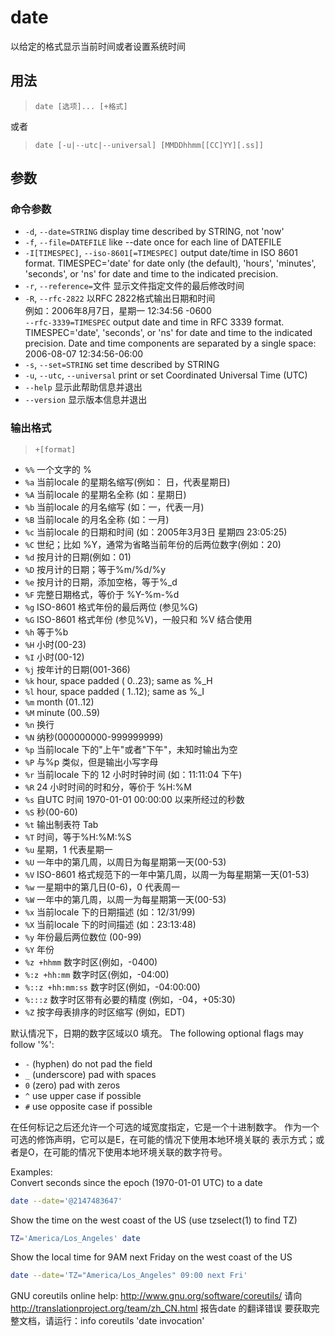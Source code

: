 # date

 以给定的格式显示当前时间或者设置系统时间

## 用法

> `date [选项]... [+格式]`  

或者  

> `date [-u|--utc|--universal] [MMDDhhmm[[CC]YY][.ss]]`  

## 参数

### 命令参数

- `-d`, `--date=STRING`         display time described by STRING, not 'now'
- `-f`, `--file=DATEFILE`       like --date once for each line of DATEFILE
- `-I[TIMESPEC]`, `--iso-8601[=TIMESPEC]`  output date/time in ISO 8601 format.
                            TIMESPEC='date' for date only (the default),
                            'hours', 'minutes', 'seconds', or 'ns' for date
                            and time to the indicated precision.
- `-r`, `--reference=`文件  显示文件指定文件的最后修改时间  
- `-R`, `--rfc-2822`  以RFC 2822格式输出日期和时间  
 例如：2006年8月7日，星期一 12:34:56 -0600  
  `--rfc-3339=TIMESPEC`   output date and time in RFC 3339 format.
                            TIMESPEC='date', 'seconds', or 'ns' for
                            date and time to the indicated precision.
                            Date and time components are separated by
                            a single space: 2006-08-07 12:34:56-06:00
- `-s`, `--set=STRING`  set time described by STRING
- `-u`, `--utc`, `--universal`    print or set Coordinated Universal Time (UTC)
- `--help`  显示此帮助信息并退出
- `--version`  显示版本信息并退出

### 输出格式

> `+[format]`

- `%%` 一个文字的 %
- `%a` 当前locale 的星期名缩写(例如： 日，代表星期日)
- `%A` 当前locale 的星期名全称 (如：星期日)
- `%b` 当前locale 的月名缩写 (如：一，代表一月)
- `%B` 当前locale 的月名全称 (如：一月)
- `%c` 当前locale 的日期和时间 (如：2005年3月3日 星期四 23:05:25)
- `%C` 世纪；比如 %Y，通常为省略当前年份的后两位数字(例如：20)
- `%d` 按月计的日期(例如：01)
- `%D` 按月计的日期；等于%m/%d/%y
- `%e` 按月计的日期，添加空格，等于%_d
- `%F` 完整日期格式，等价于 %Y-%m-%d
- `%g` ISO-8601 格式年份的最后两位 (参见%G)
- `%G` ISO-8601 格式年份 (参见%V)，一般只和 %V 结合使用
- `%h` 等于%b
- `%H` 小时(00-23)
- `%I` 小时(00-12)
- `%j` 按年计的日期(001-366)
- `%k`   hour, space padded ( 0..23); same as %_H
- `%l`   hour, space padded ( 1..12); same as %_I
- `%m`   month (01..12)
- `%M`   minute (00..59)
- `%n` 换行
- `%N` 纳秒(000000000-999999999)
- `%p` 当前locale 下的"上午"或者"下午"，未知时输出为空
- `%P` 与%p 类似，但是输出小写字母
- `%r` 当前locale 下的 12 小时时钟时间 (如：11:11:04 下午)
- `%R` 24 小时时间的时和分，等价于 %H:%M
- `%s` 自UTC 时间 1970-01-01 00:00:00 以来所经过的秒数
- `%S` 秒(00-60)
- `%t` 输出制表符 Tab
- `%T` 时间，等于%H:%M:%S
- `%u` 星期，1 代表星期一
- `%U` 一年中的第几周，以周日为每星期第一天(00-53)
- `%V` ISO-8601 格式规范下的一年中第几周，以周一为每星期第一天(01-53)
- `%w` 一星期中的第几日(0-6)，0 代表周一
- `%W` 一年中的第几周，以周一为每星期第一天(00-53)
- `%x` 当前locale 下的日期描述 (如：12/31/99)
- `%X` 当前locale 下的时间描述 (如：23:13:48)
- `%y` 年份最后两位数位 (00-99)
- `%Y` 年份
- `%z +hhmm`  数字时区(例如，-0400)
- `%:z +hh:mm`  数字时区(例如，-04:00)
- `%::z +hh:mm:ss` 数字时区(例如，-04:00:00)
- `%:::z`  数字时区带有必要的精度 (例如，-04，+05:30)
- `%Z`  按字母表排序的时区缩写 (例如，EDT)

默认情况下，日期的数字区域以0 填充。
The following optional flags may follow '%':

- `-`  (hyphen) do not pad the field
- `_`  (underscore) pad with spaces
- `0`  (zero) pad with zeros
- `^`  use upper case if possible
- `#`  use opposite case if possible

在任何标记之后还允许一个可选的域宽度指定，它是一个十进制数字。
作为一个可选的修饰声明，它可以是E，在可能的情况下使用本地环境关联的
表示方式；或者是O，在可能的情况下使用本地环境关联的数字符号。

Examples:  
Convert seconds since the epoch (1970-01-01 UTC) to a date

```bash
date --date='@2147483647'
```

Show the time on the west coast of the US (use tzselect(1) to find TZ)

```bash
TZ='America/Los_Angeles' date
```

Show the local time for 9AM next Friday on the west coast of the US

```bash
date --date='TZ="America/Los_Angeles" 09:00 next Fri'
```

GNU coreutils online help: <http://www.gnu.org/software/coreutils/>
请向<http://translationproject.org/team/zh_CN.html> 报告date 的翻译错误
要获取完整文档，请运行：info coreutils 'date invocation'
